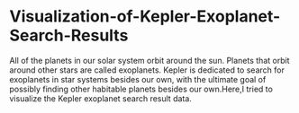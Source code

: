 # Visualization-of-Kepler-Exoplanet-Search-Results
 All of the planets in our solar system orbit around the sun. Planets that orbit around other stars are called exoplanets. Kepler is dedicated to search for exoplanets in star systems besides our own, with the ultimate goal of possibly finding other habitable planets besides our own.Here,I tried to visualize the Kepler exoplanet search result data. 
